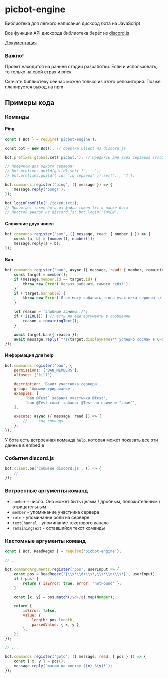 # picbot-engine

Библиотека для лёгкого написания дискорд бота на JavaScript

Все функции API дискорда библиотека берёт из [discord.js](https://github.com/discordjs/discord.js)

[Документация](https://picalines.github.io/picbot-engine/)

### Важно!

Проект находится на ранней стадии разработки. Если и использовать, то только на свой страх и риск

Скачать библиотеку сейчас можно только из *этого* репозитория. Позже планируется выход на npm

## Примеры кода

### Команды

#### Ping

```js
const { Bot } = require('picbot-engine');

const bot = new Bot(); // обёртка Client из discord.js

bot.prefixes.global.set('picbot.'); // Префиксы для всех серверов (глобальные)

// Префиксы для одного сервера:
// bot.prefixes.guild(guild).set('!', '~');
// bot.prefixes.guild({ id: 'id сервера' }).set('.', '?');

bot.commands.register('ping', ({ message }) => {
    message.reply('pong!');
});

bot.loginFromFile('./token.txt');
// Прочитает токен бота из файла token.txt в папке бота.
// Простой аналог из discord.js: bot.login('TOKEN')
```

#### Сложение двух чисел

```js
bot.commands.register('sum', ({ message, read: { number } }) => {
    const [a, b] = [number(), number()];
    message.reply(a + b);
});
```

#### Ban

```js
bot.commands.register('ban', async ({ message, read: { member, remainingText }, isEOL }) => {
    const target = member();
    if (message.member.id == target.id) {
        throw new Error('Нельзя забанить самого себя!');
    }
    if (!target.bannable) {
        throw new Error('Я не могу забанить этого участника сервера :/');
    }

    let reason = 'Злобные админы :/';
    if (!isEOL()) { // есть ли ещё аргументы в сообщении
        reason = remainingText();
    }

    await target.ban({ reason });
    await message.reply(`**${target.displayName}** успешно сослан в Сибирь`);
});
```

#### Информация для help

```js
bot.commands.register('ban', {
    permissions: ['BAN_MEMBERS'],
    aliases: ['kill'],

    description: 'Банит участника сервера',
    group: 'Администрирование',
    examples: [
        '`ban @Test` забанит участника @Test',
        '`ban @Test спам` забанит @Test по причине "спам"',
    ],

    execute: async ({ message, read }) => {
        // ... код команды ...
    },
});
```

У бота есть встроенная команда `help`, которая может показать все эти данные в embed'е

### События discord.js

```js
bot.client.on('событие discord.js', () => {
    // ...
});
```

### Встроенные аргументы команд

* `number` - число. Оно может быть целым / дробным, положительным / отрицательным
* `member` - упоминание участника сервера
* `role` - упоминание роли на сервере
* `textChannel` - упоминание текстового канала
* `remainingText` - оставшийся текст команды

### Кастомные аргументы команд

```js
const { Bot, ReadRegex } = require('picbot-engine');

// ...

bot.commandArguments.register('pos', userInput => {
    const pos = ReadRegex('{\\s*\\d+\\s*,\\s*\\d+\\s*}', userInput);
    if (!pos) {
        return { isError: true, error: 'notFound' };
    }

    const [x, y] = pos.match(/\d+/g).map(Number);

    return {
        isError: false,
        value: {
            length: pos.length,
            parsedValue: { x, y },
        },
    };
});

// ...

bot.commands.register('goto', ({ message, read: { pos } }) => {
    const { x, y } = pos();
    message.reply(`шагаю на клетку ${x}-${y}!`);
});
```
